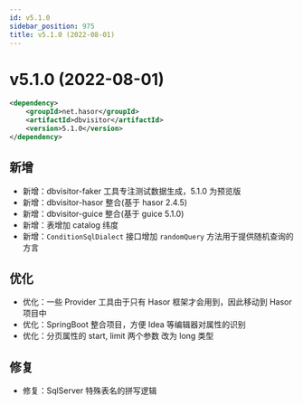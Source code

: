 ```yaml
---
id: v5.1.0
sidebar_position: 975
title: v5.1.0 (2022-08-01)
---
```


# v5.1.0 (2022-08-01)

```xml
<dependency>
    <groupId>net.hasor</groupId>
    <artifactId>dbvisitor</artifactId>
    <version>5.1.0</version>
</dependency>
```

## 新增
- 新增：dbvisitor-faker 工具专注测试数据生成，5.1.0 为预览版
- 新增：dbvisitor-hasor 整合(基于 hasor 2.4.5)
- 新增：dbvisitor-guice 整合(基于 guice 5.1.0)
- 新增：表增加 catalog 纬度
- 新增：`ConditionSqlDialect` 接口增加 `randomQuery` 方法用于提供随机查询的方言

## 优化
- 优化：一些 Provider 工具由于只有 Hasor 框架才会用到，因此移动到 Hasor 项目中
- 优化：SpringBoot 整合项目，方便 Idea 等编辑器对属性的识别
- 优化：分页属性的 start, limit 两个参数 改为 long 类型

## 修复
- 修复：SqlServer 特殊表名的拼写逻辑
